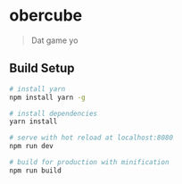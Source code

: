 # obercube

> Dat game yo

## Build Setup

``` bash
# install yarn
npm install yarn -g

# install dependencies
yarn install

# serve with hot reload at localhost:8080
npm run dev

# build for production with minification
npm run build
```